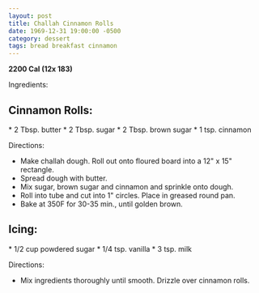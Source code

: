 ```yaml
---
layout: post
title: Challah Cinnamon Rolls
date: 1969-12-31 19:00:00 -0500
category: dessert
tags: bread breakfast cinnamon
---
```

<b>2200 Cal (12x 183)</b>
<p>Ingredients:</p>
<h2>Cinnamon Rolls:</h2>
* 2 Tbsp. butter
* 2 Tbsp. sugar
* 2 Tbsp. brown sugar
* 1 tsp. cinnamon

<p>Directions:</p>

* Make challah dough.  Roll out onto floured board into a 12" x 15" rectangle.
* Spread dough with butter.
* Mix sugar, brown sugar and cinnamon and sprinkle onto dough.
* Roll into tube and cut into 1" circles.  Place in greased round pan.
* Bake at 350F for 30-35 min., until golden brown.

<h2>Icing:</h2>
* 1/2 cup powdered sugar
* 1/4 tsp. vanilla
* 3 tsp. milk

<p>Directions:</p>

* Mix ingredients thoroughly until smooth.  Drizzle over cinnamon rolls.

